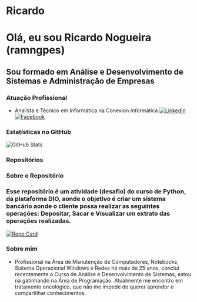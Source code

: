 # Ricardo
# Olá, eu sou Ricardo Nogueira (ramngpes)

## Sou formado em Análise e Desenvolvimento de Sistemas e Administração de Empresas 

### **Atuação Profissional**
- Analista e Técnico em Informática na Conexion Informática   [![LinkedIn](https://img.shields.io/badge/LinkedIn-0077B5?style=for-the-badge&logo=linkedin&logoColor=white)](https://www.linkedin.com/in/ricardo-nogueira-4ab694161/) [![Facebook](https://img.shields.io/badge/Facebook-1877F2?style=for-the-badge&logo=facebook&logoColor=white)](https://www.facebook.com/conexion.informatica/)

### Estatísticas no GitHub


![GitHub Stats](https://github-readme-stats.vercel.app/api?username=ramngpes&theme=transparent&bg_color=000&border_color=30A3DC&show_icons=true&icon_color=30A3DC&title_color=E94D5F&text_color=FFF) 

### Repositórios

### Sobre o Repositório
### Esse repositório é um atividade (desafio) do curso de Python, da plataforma DIO, aonde o objetivo é criar um sistema bancário aonde o cliente possa realizar as seguintes operações: Depositar, Sacar e Visualizar um extrato das operações realizadas.

[![Repo Card](https://github-readme-stats.vercel.app/api/pin/?username=ramngpes&repo=sistemabancario&bg_color=000&border_color=30A3DC&show_icons=true&icon_color=30A3DC&title_color=E94D5F&text_color=FFF)](https://github.com/ramngpes/sistemabancario)


### Sobre mim

- Profissional na Área de Manutenção de Computadores, Notebooks, Sistema Operacional Windows e Redes há mais de 25 anos, concluí recentemente o Curso de Análise e Desenvolvimento de Sistemas, estou na gatinhando na Área de Programação. Atualmente me encontro em tratamento oncológico, que não me impede de querer aprender e compartilhar conhecimentos.
